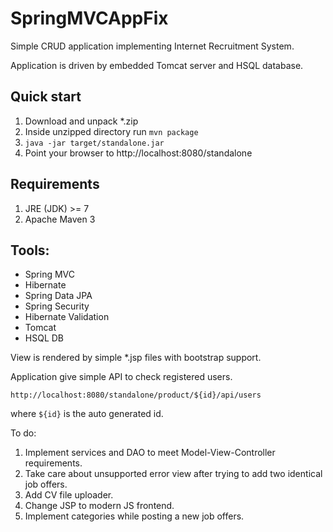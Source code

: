 # SpringMVCAppFix

Simple CRUD application implementing Internet Recruitment System.

Application is driven by embedded Tomcat server and HSQL database.

## Quick start

1. Download and unpack *.zip 
2. Inside unzipped directory run 
```mvn package```
3. ```java -jar target/standalone.jar```
4. Point your browser to http://localhost:8080/standalone

## Requirements

1. JRE (JDK) >= 7
2. Apache Maven 3

## Tools:

- Spring MVC
- Hibernate
- Spring Data JPA
- Spring Security
- Hibernate Validation
- Tomcat
- HSQL DB


View is rendered by simple *.jsp files with bootstrap support.



Application give simple API to check registered users.

```
http://localhost:8080/standalone/product/${id}/api/users
```
where ```${id}``` is the auto generated id.

To do:

1. Implement services and DAO to meet Model-View-Controller requirements.
2. Take care about unsupported error view after trying to add two identical job offers.
3. Add CV file uploader.
4. Change JSP to modern JS frontend.
5. Implement categories while posting a new job offers.
